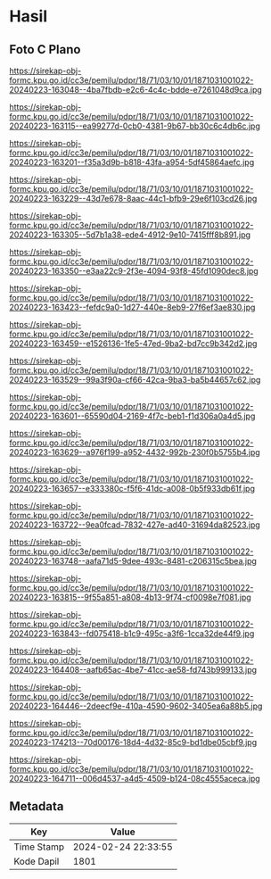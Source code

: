 # Hasil

## Foto C Plano

https://sirekap-obj-formc.kpu.go.id/cc3e/pemilu/pdpr/18/71/03/10/01/1871031001022-20240223-163048--4ba7fbdb-e2c6-4c4c-bdde-e7261048d9ca.jpg

https://sirekap-obj-formc.kpu.go.id/cc3e/pemilu/pdpr/18/71/03/10/01/1871031001022-20240223-163115--ea99277d-0cb0-4381-9b67-bb30c6c4db6c.jpg

https://sirekap-obj-formc.kpu.go.id/cc3e/pemilu/pdpr/18/71/03/10/01/1871031001022-20240223-163201--f35a3d9b-b818-43fa-a954-5df45864aefc.jpg

https://sirekap-obj-formc.kpu.go.id/cc3e/pemilu/pdpr/18/71/03/10/01/1871031001022-20240223-163229--43d7e678-8aac-44c1-bfb9-29e6f103cd26.jpg

https://sirekap-obj-formc.kpu.go.id/cc3e/pemilu/pdpr/18/71/03/10/01/1871031001022-20240223-163305--5d7b1a38-ede4-4912-9e10-7415fff8b891.jpg

https://sirekap-obj-formc.kpu.go.id/cc3e/pemilu/pdpr/18/71/03/10/01/1871031001022-20240223-163350--e3aa22c9-2f3e-4094-93f8-45fd1090dec8.jpg

https://sirekap-obj-formc.kpu.go.id/cc3e/pemilu/pdpr/18/71/03/10/01/1871031001022-20240223-163423--fefdc9a0-1d27-440e-8eb9-27f6ef3ae830.jpg

https://sirekap-obj-formc.kpu.go.id/cc3e/pemilu/pdpr/18/71/03/10/01/1871031001022-20240223-163459--e1526136-1fe5-47ed-9ba2-bd7cc9b342d2.jpg

https://sirekap-obj-formc.kpu.go.id/cc3e/pemilu/pdpr/18/71/03/10/01/1871031001022-20240223-163529--99a3f90a-cf66-42ca-9ba3-ba5b44657c62.jpg

https://sirekap-obj-formc.kpu.go.id/cc3e/pemilu/pdpr/18/71/03/10/01/1871031001022-20240223-163601--65590d04-2169-4f7c-beb1-f1d306a0a4d5.jpg

https://sirekap-obj-formc.kpu.go.id/cc3e/pemilu/pdpr/18/71/03/10/01/1871031001022-20240223-163629--a976f199-a952-4432-992b-230f0b5755b4.jpg

https://sirekap-obj-formc.kpu.go.id/cc3e/pemilu/pdpr/18/71/03/10/01/1871031001022-20240223-163657--e333380c-f5f6-41dc-a008-0b5f933db61f.jpg

https://sirekap-obj-formc.kpu.go.id/cc3e/pemilu/pdpr/18/71/03/10/01/1871031001022-20240223-163722--9ea0fcad-7832-427e-ad40-31694da82523.jpg

https://sirekap-obj-formc.kpu.go.id/cc3e/pemilu/pdpr/18/71/03/10/01/1871031001022-20240223-163748--aafa71d5-9dee-493c-8481-c206315c5bea.jpg

https://sirekap-obj-formc.kpu.go.id/cc3e/pemilu/pdpr/18/71/03/10/01/1871031001022-20240223-163815--9f55a851-a808-4b13-9f74-cf0098e7f081.jpg

https://sirekap-obj-formc.kpu.go.id/cc3e/pemilu/pdpr/18/71/03/10/01/1871031001022-20240223-163843--fd075418-b1c9-495c-a3f6-1cca32de44f9.jpg

https://sirekap-obj-formc.kpu.go.id/cc3e/pemilu/pdpr/18/71/03/10/01/1871031001022-20240223-164408--aafb65ac-4be7-41cc-ae58-fd743b999133.jpg

https://sirekap-obj-formc.kpu.go.id/cc3e/pemilu/pdpr/18/71/03/10/01/1871031001022-20240223-164446--2deecf9e-410a-4590-9602-3405ea6a88b5.jpg

https://sirekap-obj-formc.kpu.go.id/cc3e/pemilu/pdpr/18/71/03/10/01/1871031001022-20240223-174213--70d00176-18d4-4d32-85c9-bd1dbe05cbf9.jpg

https://sirekap-obj-formc.kpu.go.id/cc3e/pemilu/pdpr/18/71/03/10/01/1871031001022-20240223-164711--006d4537-a4d5-4509-b124-08c4555aceca.jpg


## Metadata

| Key        | Value               |
| ---------- | ------------------- |
| Time Stamp | 2024-02-24 22:33:55 |
| Kode Dapil | 1801                |



